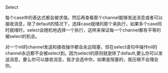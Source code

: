 Select

每个case中的表达式都会被求值。然后再查看那个channel能够发送消息或者可以接收消息，除了default的情况下，选择case就绪的那个来执行，如果多个case同时就绪时，select会随机地选择一个执行，这样来保证每一个channel都有平等的被select的机会。

对一个nil的channel发送和接收操作都会永远阻塞，但在select语句中操作nil的channel永远都不会被select到。因为select的原则就是除了default,要么你可以发送消息，要么你可以接收消息，我才会选中你，如果是阻塞的，我压根不会理会你。